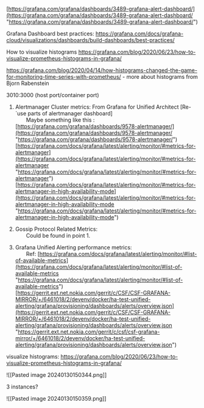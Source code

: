 
[https://grafana.com/grafana/dashboards/3489-grafana-alert-dashboard/](https://grafana.com/grafana/dashboards/3489-grafana-alert-dashboard/ "https://grafana.com/grafana/dashboards/3489-grafana-alert-dashboard/")



Grafana Dashboard best practices: https://grafana.com/docs/grafana-cloud/visualizations/dashboards/build-dashboards/best-practices/


How to visualize histograms https://grafana.com/blog/2020/06/23/how-to-visualize-prometheus-histograms-in-grafana/

https://grafana.com/blog/2020/04/14/how-histograms-changed-the-game-for-monitoring-time-series-with-prometheus/ - more about histograms from Bjorn Rabenstein

3010:3000 (host port/container port)


1. Alertmanager Cluster metrics: From Grafana for Unified Architect [Re-`use parts of alertmanager dashboard]  
  Maybe something like this : [https://grafana.com/grafana/dashboards/9578-alertmanager/](https://grafana.com/grafana/dashboards/9578-alertmanager/ "https://grafana.com/grafana/dashboards/9578-alertmanager/")  
[https://grafana.com/docs/grafana/latest/alerting/monitor/#metrics-for-alertmanager](https://grafana.com/docs/grafana/latest/alerting/monitor/#metrics-for-alertmanager "https://grafana.com/docs/grafana/latest/alerting/monitor/#metrics-for-alertmanager")  
[https://grafana.com/docs/grafana/latest/alerting/monitor/#metrics-for-alertmanager-in-high-availability-mode](https://grafana.com/docs/grafana/latest/alerting/monitor/#metrics-for-alertmanager-in-high-availability-mode "https://grafana.com/docs/grafana/latest/alerting/monitor/#metrics-for-alertmanager-in-high-availability-mode")  
  
2. Gossip Protocol Related Metrics:  
  Could be found in point 1.  
3. Grafana Unified Alerting performance metrics:   
  Ref: [https://grafana.com/docs/grafana/latest/alerting/monitor/#list-of-available-metrics](https://grafana.com/docs/grafana/latest/alerting/monitor/#list-of-available-metrics "https://grafana.com/docs/grafana/latest/alerting/monitor/#list-of-available-metrics")  
[https://gerrit.ext.net.nokia.com/gerrit/c/CSF/CSF-GRAFANA-MIRROR/+/6461018/2/devenv/docker/ha-test-unified-alerting/grafana/provisioning/dashboards/alerts/overview.json](https://gerrit.ext.net.nokia.com/gerrit/c/CSF/CSF-GRAFANA-MIRROR/+/6461018/2/devenv/docker/ha-test-unified-alerting/grafana/provisioning/dashboards/alerts/overview.json "https://gerrit.ext.net.nokia.com/gerrit/c/csf/csf-grafana-mirror/+/6461018/2/devenv/docker/ha-test-unified-alerting/grafana/provisioning/dashboards/alerts/overview.json")


visualize histograms:
https://grafana.com/blog/2020/06/23/how-to-visualize-prometheus-histograms-in-grafana/



![[Pasted image 20240130150344.png]]

3 instances?

![[Pasted image 20240130150359.png]]